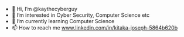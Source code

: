 - 👋 Hi, I’m @kaythecyberguy
- 👀 I’m interested in Cyber Security, Computer Science etc
- 🌱 I’m currently learning  Computer Science
- 📫 How to reach me www.linkedin.com/in/kitaka-joseph-5864b620b


<!---
kaythecyberguy/kaythecyberguy is a ✨ special ✨ repository because its `README.md` (this file) appears on your GitHub profile.
You can click the Preview link to take a look at your changes.
--->
